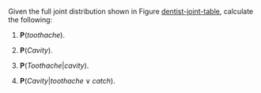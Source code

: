 

Given the full joint distribution shown in
Figure <a class="insideBookFigRef" target="_blank" href="https://aimacode.github.io/aima-exercises/figures/dentist-joint-table.png">dentist-joint-table</a>, calculate the following:<br>

1.  $\textbf{P}({toothache})$.<br>

2.  $\textbf{P}({Cavity})$.<br>

3.  $\textbf{P}({Toothache}$|${cavity})$.<br>

4.  $\textbf{P}({Cavity}$|${toothache}\lor {catch})$.

